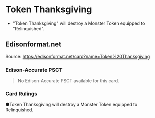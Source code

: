 # Token Thanksgiving

*   "Token Thanksgiving" will destroy a Monster Token equipped to "Relinquished".

## Edisonformat.net

Source: https://edisonformat.net/card?name=Token%20Thanksgiving

### Edison-Accurate PSCT

> No Edison-Accurate PSCT available for this card.

### Card Rulings

●Token Thanksgiving will destroy a Monster Token equipped to Relinquished.
            